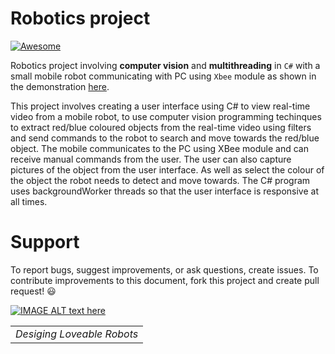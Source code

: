 # Robotics project


[![Awesome](https://cdn.rawgit.com/sindresorhus/awesome/d7305f38d29fed78fa85652e3a63e154dd8e8829/media/badge.svg)](https://github.com/sindresorhus/awesome)


 Robotics project involving **computer vision** and **multithreading** in `C#` with a small mobile robot communicating with PC using `Xbee` module as shown in the demonstration [here](https://youtu.be/60YgQBg4V3Q).

This project involves creating a user interface using C# to view real-time video from a mobile robot, to use computer vision programming techinques to extract  red/blue coloured objects from the real-time video using filters and send commands to the robot to search and move towards the red/blue object.
The mobile communicates to the PC using XBee module and can receive manual commands from the user. The user can  also capture pictures of the object from the user interface. As well as select the colour of the object the robot needs to detect and move towards. The C# program uses backgroundWorker threads so that the user interface is responsive at all times.


# Support
To report bugs, suggest improvements, or ask questions, create issues.
To contribute improvements to this document, fork this project and create pull request! 😃

<!---
Refer to [this](https://help.github.com/en/articles/working-with-forks) for understanding more about Fork and PR workflow. 

<!---[Forking Guide](https://guides.github.com/activities/forking/) 

<!---Refer to [this](https://help.github.com/en/articles/creating-releases) for understanding more about creating releases.
-->



[![IMAGE ALT text here](http://img.youtube.com/vi/60YgQBg4V3Q/0.jpg)](http://www.youtube.com/watch?v=60YgQBg4V3Q)

<table>
<tr>
    <td align="center" valign="center">
    <em>Desiging Loveable Robots</em>
    </td>
</tr>
</table>
